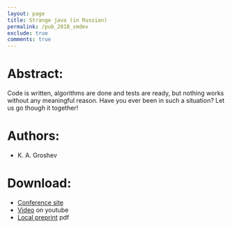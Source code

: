 ```yaml
---
layout: page
title: Strange java (in Russian)
permalink: /pub_2018_smdev
exclude: true
comments: true
---
```

# Abstract:
Code is written, algorithms are done and tests are ready, but nothing works without any meaningful reason.  Have you ever been in such a situation? Let us go though it together!

# Authors:
* K. A. Groshev

# Download:

* [Conference site](http://smdev.sportmaster.ru) 
* [Video](https://www.youtube.com/watch?v=948Uk3W3i8w) on youtube
* [Local preprint](assets/groshev18conf_smdev.pdf) pdf

